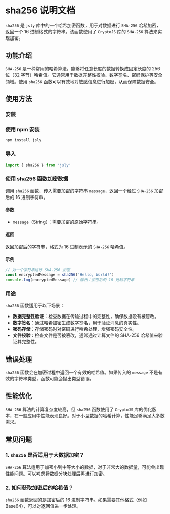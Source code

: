 # sha256 说明文档

`sha256` 是 `jsly` 库中的一个哈希加密函数，用于对数据进行 `SHA-256` 哈希加密，返回一个 16 进制格式的字符串。该函数使用了 `CryptoJS` 库的 `SHA-256` 算法来实现加密。

## 功能介绍

`SHA-256` 是一种常用的哈希算法，能够将任意长度的数据转换成固定长度的 256 位（32 字节）哈希值。它通常用于数据完整性校验、数字签名、密码保护等安全领域。使用 `sha256` 函数可以有效地对敏感信息进行加密，从而保障数据安全。

## 使用方法

### 安装

### 使用 npm 安装

```bash
npm install jsly
```

### 导入

```javascript
import { sha256 } from 'jsly'
```

### 使用 sha256 函数加密数据

调用 `sha256` 函数，传入需要加密的字符串 `message`，返回一个经过 `SHA-256` 加密后的 16 进制字符串。

#### 参数

- `message`（String）：需要加密的原始字符串。

#### 返回

返回加密后的字符串，格式为 16 进制表示的 `SHA-256` 哈希值。

#### 示例

```javascript
// 对一个字符串进行 SHA-256 加密
const encryptedMessage = sha256('Hello, World!')
console.log(encryptedMessage) // 输出：加密后的 16 进制字符串
```

### 用途

`sha256` 函数适用于以下场景：

- **数据完整性验证**：检查数据在传输过程中的完整性，确保数据没有被篡改。
- **数字签名**：通过哈希加密生成数字签名，用于验证消息的真实性。
- **密码存储**：存储密码时对密码进行哈希处理，增强密码安全性。
- **文件校验**：检查文件是否被篡改，通常通过计算文件的 SHA-256 哈希值来验证其完整性。

## 错误处理

`sha256` 函数会在加密过程中返回一个有效的哈希值。如果传入的 `message` 不是有效的字符串类型，函数可能会抛出类型错误。

## 性能优化

`SHA-256` 算法的计算复杂度较高，但 `sha256` 函数使用了 `CryptoJS` 库的优化版本，在一般应用中性能表现良好。对于小型数据的哈希计算，性能足够满足大多数需求。

## 常见问题

### 1. `sha256` 是否适用于大数据加密？

`SHA-256` 算法适用于加密小到中等大小的数据，对于非常大的数据量，可能会出现性能问题。可以考虑将数据分块处理后再进行加密。

### 2. 如何获取加密后的哈希值？

`sha256` 函数返回的是加密后的 16 进制字符串。如果需要其他格式（例如 Base64），可以对返回值进一步处理。
